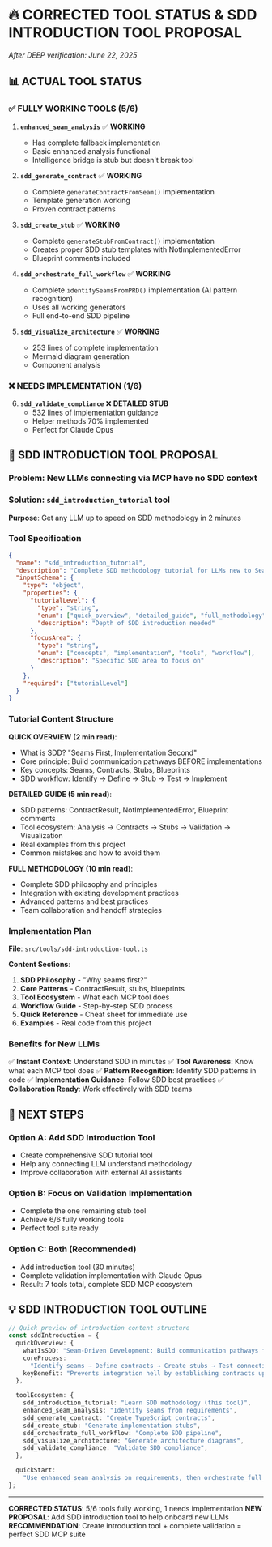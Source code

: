 # 🔥 **CORRECTED TOOL STATUS & SDD INTRODUCTION TOOL PROPOSAL**

_After DEEP verification: June 22, 2025_

## 📊 **ACTUAL TOOL STATUS**

### **✅ FULLY WORKING TOOLS (5/6)**

1. **`enhanced_seam_analysis`** ✅ **WORKING**

   - Has complete fallback implementation
   - Basic enhanced analysis functional
   - Intelligence bridge is stub but doesn't break tool

2. **`sdd_generate_contract`** ✅ **WORKING**

   - Complete `generateContractFromSeam()` implementation
   - Template generation working
   - Proven contract patterns

3. **`sdd_create_stub`** ✅ **WORKING**

   - Complete `generateStubFromContract()` implementation
   - Creates proper SDD stub templates with NotImplementedError
   - Blueprint comments included

4. **`sdd_orchestrate_full_workflow`** ✅ **WORKING**

   - Complete `identifySeamsFromPRD()` implementation (AI pattern recognition)
   - Uses all working generators
   - Full end-to-end SDD pipeline

5. **`sdd_visualize_architecture`** ✅ **WORKING**
   - 253 lines of complete implementation
   - Mermaid diagram generation
   - Component analysis

### **❌ NEEDS IMPLEMENTATION (1/6)**

6. **`sdd_validate_compliance`** ❌ **DETAILED STUB**
   - 532 lines of implementation guidance
   - Helper methods 70% implemented
   - Perfect for Claude Opus

## 🎯 **SDD INTRODUCTION TOOL PROPOSAL**

### **Problem**: New LLMs connecting via MCP have no SDD context

### **Solution**: `sdd_introduction_tutorial` tool

**Purpose**: Get any LLM up to speed on SDD methodology in 2 minutes

### **Tool Specification**

```json
{
  "name": "sdd_introduction_tutorial",
  "description": "Complete SDD methodology tutorial for LLMs new to Seam-Driven Development",
  "inputSchema": {
    "type": "object",
    "properties": {
      "tutorialLevel": {
        "type": "string",
        "enum": ["quick_overview", "detailed_guide", "full_methodology"],
        "description": "Depth of SDD introduction needed"
      },
      "focusArea": {
        "type": "string",
        "enum": ["concepts", "implementation", "tools", "workflow"],
        "description": "Specific SDD area to focus on"
      }
    },
    "required": ["tutorialLevel"]
  }
}
```

### **Tutorial Content Structure**

**QUICK OVERVIEW (2 min read)**:

- What is SDD? "Seams First, Implementation Second"
- Core principle: Build communication pathways BEFORE implementations
- Key concepts: Seams, Contracts, Stubs, Blueprints
- SDD workflow: Identify → Define → Stub → Test → Implement

**DETAILED GUIDE (5 min read)**:

- SDD patterns: ContractResult<T>, NotImplementedError, Blueprint comments
- Tool ecosystem: Analysis → Contracts → Stubs → Validation → Visualization
- Real examples from this project
- Common mistakes and how to avoid them

**FULL METHODOLOGY (10 min read)**:

- Complete SDD philosophy and principles
- Integration with existing development practices
- Advanced patterns and best practices
- Team collaboration and handoff strategies

### **Implementation Plan**

**File**: `src/tools/sdd-introduction-tool.ts`

**Content Sections**:

1. **SDD Philosophy** - "Why seams first?"
2. **Core Patterns** - ContractResult, stubs, blueprints
3. **Tool Ecosystem** - What each MCP tool does
4. **Workflow Guide** - Step-by-step SDD process
5. **Quick Reference** - Cheat sheet for immediate use
6. **Examples** - Real code from this project

### **Benefits for New LLMs**

✅ **Instant Context**: Understand SDD in minutes
✅ **Tool Awareness**: Know what each MCP tool does
✅ **Pattern Recognition**: Identify SDD patterns in code
✅ **Implementation Guidance**: Follow SDD best practices
✅ **Collaboration Ready**: Work effectively with SDD teams

## 🚀 **NEXT STEPS**

### **Option A: Add SDD Introduction Tool**

- Create comprehensive SDD tutorial tool
- Help any connecting LLM understand methodology
- Improve collaboration with external AI assistants

### **Option B: Focus on Validation Implementation**

- Complete the one remaining stub tool
- Achieve 6/6 fully working tools
- Perfect tool suite ready

### **Option C: Both (Recommended)**

- Add introduction tool (30 minutes)
- Complete validation implementation with Claude Opus
- Result: 7 tools total, complete SDD MCP ecosystem

## 💡 **SDD INTRODUCTION TOOL OUTLINE**

```typescript
// Quick preview of introduction content structure
const sddIntroduction = {
  quickOverview: {
    whatIsSDD: "Seam-Driven Development: Build communication pathways first",
    coreProcess:
      "Identify seams → Define contracts → Create stubs → Test connections → Implement",
    keyBenefit: "Prevents integration hell by establishing contracts upfront",
  },

  toolEcosystem: {
    sdd_introduction_tutorial: "Learn SDD methodology (this tool)",
    enhanced_seam_analysis: "Identify seams from requirements",
    sdd_generate_contract: "Create TypeScript contracts",
    sdd_create_stub: "Generate implementation stubs",
    sdd_orchestrate_full_workflow: "Complete SDD pipeline",
    sdd_visualize_architecture: "Generate architecture diagrams",
    sdd_validate_compliance: "Validate SDD compliance",
  },

  quickStart:
    "Use enhanced_seam_analysis on requirements, then orchestrate_full_workflow for complete setup",
};
```

---

**CORRECTED STATUS**: 5/6 tools fully working, 1 needs implementation
**NEW PROPOSAL**: Add SDD introduction tool to help onboard new LLMs
**RECOMMENDATION**: Create introduction tool + complete validation = perfect SDD MCP suite
